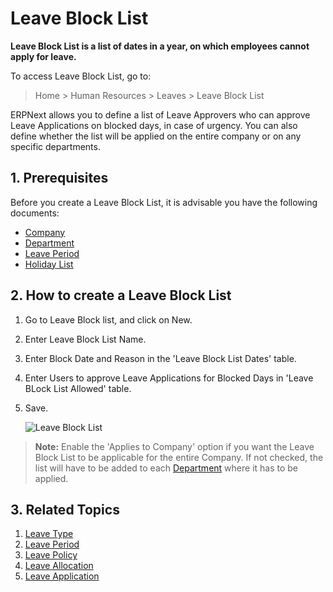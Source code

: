 # Leave Block List

**Leave Block List is a list of dates in a year, on which employees cannot apply for leave.**

 To access Leave Block List, go to:

> Home > Human Resources > Leaves > Leave Block List 

ERPNext allows you to define a list of Leave Approvers who can approve Leave Applications on blocked days, in case of urgency. You can also define whether the list will be applied on the entire company or on any specific departments.

## 1. Prerequisites

Before you create a Leave Block List, it is advisable you have the following documents:

* [Company](/docs/user/manual/en/setting-up/company-setup)
* [Department](/docs/user/manual/en/human-resources/department)
* [Leave Period](/docs/user/manual/en/human-resources/leave-period)
* [Holiday List](/docs/user/manual/en/human-resources/holiday-list)


## 2. How to create a Leave Block List

1. Go to Leave Block list, and click on New.
1. Enter Leave Block List Name.
1. Enter Block Date and Reason in the 'Leave Block List Dates' table.
1. Enter Users to approve Leave Applications for Blocked Days in 'Leave BLock List Allowed' table.
1. Save.


	<img class="screenshot" alt="Leave Block List"
	src="{{docs_base_url}}/assets/img/human-resources/leave-block-list.png">

> **Note:** Enable the 'Applies to Company' option if you want the Leave Block List to be applicable for the entire Company. If not checked, the list will have to be added to each [Department](/docs/user/manual/en/human-resources/department) where it has to be applied.


## 3. Related Topics

1. [Leave Type](/docs/user/manual/en/human-resources/leave-type)
1. [Leave Period](/docs/user/manual/en/human-resources/leave-period)
1. [Leave Policy](/docs/user/manual/en/human-resources/leave-policy)
1. [Leave Allocation](/docs/user/manual/en/human-resources/leave-allocation)
1. [Leave Application](/docs/user/manual/en/human-resources/leave-application)


